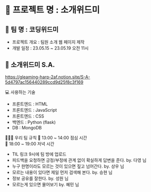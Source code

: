 📌 프로젝트 명 : 소개위드미
======================
📌 팀 명 : 코딩위드미
------------------
   - 프로젝트 개요 : 팀원 소개 웹 페이지 제작   
   - 개발 일정 : 23.05.15 ~ 23.05.19 오전 11시   

📄 소개위드미 S.A.
---------------
https://gleaming-harp-2af.notion.site/S-A-5d4797ac156440289ccd9d25f8c3f169    

💻 사용하는 기술   
- 프론트엔드 : HTML
- 프론트엔드 : JavaScript
- 프론트엔드 : CSS
- 백엔드 : Python (flask)
- DB : MongoDB

👩🏻‍💻 우리 팀 규칙
🍚 13:00 ~ 14:00 점심 시간   
🍴 18:00 ~ 19:00 저녁 시간   
- TIL 링크 9시에 팀 방에 업로드   
- 피드백을 요청하면 긍정/부정에 관계 없이 확실하게 답변을 준다. by. 다영 님   
- 누구 한명이라도 모르는 것이 있으면 짚고 넘어간다. by. 상우 님   
- 모르는 내용이 있다면 제일 먼저 검색해 본다. by. 승현 님   
- 정보 공유를 잘한다. by. 성원 님   
- 모르는게 있으면 물어보기 by. 혜민 님   

 
